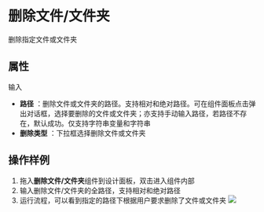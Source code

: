 # 删除文件/文件夹

删除指定文件或文件夹

## 属性

输入

- **路径** ：删除文件或文件夹的路径。支持相对和绝对路径。可在组件面板点击弹出对话框，选择要删除的文件或文件夹；亦支持手动输入路径，若路径不存在，默认成功。仅支持字符串变量和字符串
- **删除类型** ：下拉框选择删除文件或文件夹

## 操作样例
1. 拖入**删除文件/文件夹**组件到设计面板，双击进入组件内部
2. 输入删除文件/文件夹的全路径，支持相对和绝对路径
3. 运行流程，可以看到指定的路径下根据用户要求删除了文件或文件夹
![](https://docimages.blob.core.chinacloudapi.cn/images/Activities/deleteFile.png)